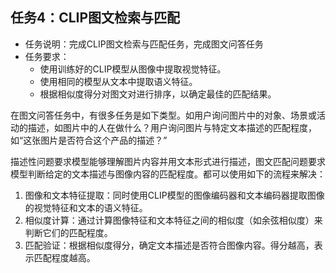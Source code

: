 ## 任务4：CLIP图文检索与匹配
- 任务说明：完成CLIP图文检索与匹配任务，完成图文问答任务
- 任务要求：
    - 使用训练好的CLIP模型从图像中提取视觉特征。
    - 使用相同的模型从文本中提取语义特征。
    - 根据相似度得分对图文对进行排序，以确定最佳的匹配结果。

在图文问答任务中，有很多任务是如下类型。如用户询问图片中的对象、场景或活动的描述，如图片中的人在做什么？用户询问图片与特定文本描述的匹配程度，如“这张图片是否符合这个产品的描述？”

描述性问题要求模型能够理解图片内容并用文本形式进行描述，图文匹配问题要求模型判断给定的文本描述与图像内容的匹配程度。都可以使用如下的流程来解决：
1. 图像和文本特征提取：同时使用CLIP模型的图像编码器和文本编码器提取图像的视觉特征和文本的语义特征。
2. 相似度计算：通过计算图像特征和文本特征之间的相似度（如余弦相似度）来判断它们的匹配程度。
3. 匹配验证：根据相似度得分，确定文本描述是否符合图像内容。得分越高，表示匹配程度越高。
